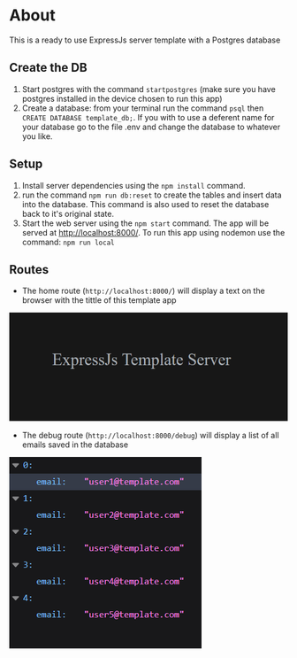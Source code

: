 # About
This is a ready to use ExpressJs server template with a Postgres database

## Create the DB
1. Start postgres with the command `startpostgres` (make sure you have postgres installed in the device chosen to run this app)
2. Create a database: from your terminal run the command `psql` then `CREATE DATABASE template_db;`. If you with to use a deferent name for your database go to the file .env and change the database to whatever you like.

## Setup
1. Install server dependencies using the `npm install` command.
3. run the command `npm run db:reset` to create the tables and insert data into the database. This command is also used to reset the database back to it's original state.
3. Start the web server using the `npm start` command. The app will be served at <http://localhost:8000/>. To run this app using nodemon use the command: `npm run local`

## Routes
- The home route (`http://localhost:8000/`) will display a text on the browser with the tittle of this template app

!["Screenshot of main page"](./docs/home-route.PNG)

- The debug route (`http://localhost:8000/debug`) will display a list of all emails saved in the database

!["Screenshot of main page"](./docs/debug-route.PNG)